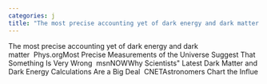 ```yaml
---
categories: j
title: "The most precise accounting yet of dark energy and dark matter  Physorg"
---
```

The most precise accounting yet of dark energy and dark matter&nbsp;&nbsp;Phys.orgMost Precise Measurements of the Universe Suggest That Something Is Very Wrong&nbsp;&nbsp;msnNOWWhy Scientists" Latest Dark Matter and Dark Energy Calculations Are a Big Deal&nbsp;&nbsp;CNETAstronomers Chart the Influe